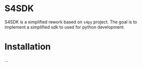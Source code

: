 S4SDK
====

S4SDK is a simplified rework based on `s4py` project. The goal is to implement a simplified sdk to used for python development.

Installation
============

...

